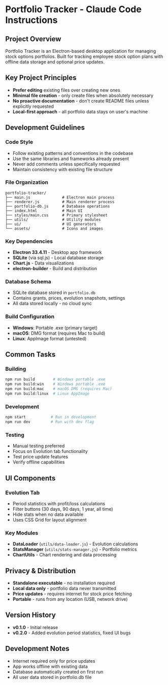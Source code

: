# Portfolio Tracker - Claude Code Instructions

## Project Overview
Portfolio Tracker is an Electron-based desktop application for managing stock options portfolios. Built for tracking employee stock option plans with offline data storage and optional price updates.

## Key Project Principles
- **Prefer editing** existing files over creating new ones
- **Minimal file creation** - only create files when absolutely necessary
- **No proactive documentation** - don't create README files unless explicitly requested
- **Local-first approach** - all portfolio data stays on user's machine

## Development Guidelines

### Code Style
- Follow existing patterns and conventions in the codebase
- Use the same libraries and frameworks already present
- Never add comments unless specifically requested
- Maintain consistency with existing file structure

### File Organization
```
portfolio-tracker/
├── main.js              # Electron main process
├── renderer.js          # Main renderer process  
├── portfolio-db.js      # Database operations
├── index.html           # Main UI
├── styles/main.css      # Primary stylesheet
├── utils/               # Utility modules
├── ui/                  # UI generators
└── assets/              # Icons and images
```

### Key Dependencies
- **Electron 33.4.11** - Desktop app framework
- **SQLite** (via sql.js) - Local database storage
- **Chart.js** - Data visualizations
- **electron-builder** - Build and distribution

### Database Schema
- SQLite database stored in `portfolio.db`
- Contains grants, prices, evolution snapshots, settings
- All data stored locally - no cloud sync

### Build Configuration
- **Windows**: Portable .exe (primary target)
- **macOS**: DMG format (requires Mac to build)
- **Linux**: AppImage format (untested)

## Common Tasks

### Building
```bash
npm run build        # Windows portable .exe
npm run build:win    # Windows portable .exe  
npm run build:mac    # macOS DMG (requires Mac)
npm run build:linux  # Linux AppImage
```

### Development
```bash
npm start           # Run in development
npm run dev         # Run with dev flag
```

### Testing
- Manual testing preferred
- Focus on Evolution tab functionality
- Test price update features
- Verify offline capabilities

## UI Components

### Evolution Tab
- Period statistics with profit/loss calculations
- Filter buttons (30 days, 90 days, 1 year, all time)
- Hide stats when no data available
- Uses CSS Grid for layout alignment

### Key Modules
- **DataLoader** (`utils/data-loader.js`) - Evolution calculations
- **StatsManager** (`utils/stats-manager.js`) - Portfolio metrics
- **ChartUtils** - Chart rendering and data processing

## Privacy & Distribution
- **Standalone executable** - no installation required
- **Local data only** - portfolio data never transmitted
- **Price updates** - requires internet for stock price fetching
- **Portable** - runs from any location (USB, network drive)

## Version History
- **v0.1.0** - Initial release
- **v0.2.0** - Added evolution period statistics, fixed UI bugs

## Development Notes
- Internet required only for price updates
- App works offline with existing data
- Database automatically created on first run
- All user data stored in portfolio.db file